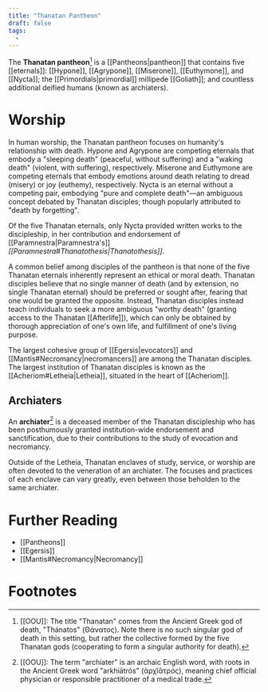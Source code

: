 ```yaml
---
title: "Thanatan Pantheon"
draft: false
tags:
  - 
---
```


The **Thanatan pantheon**[^thano] is a [[Pantheons|pantheon]] that contains five [[eternals]]: [[Hypone]], [[Agrypone]], [[Miserone]], [[Euthymone]], and [[Nycta]]; the [[Primordials|primordial]] millipede [[Goliath]]; and countless additional deified humans (known as archiaters). 

# Worship
In human worship, the Thanatan pantheon focuses on humanity's relationship with death. Hypone and Agrypone are competing eternals that embody a "sleeping death" (peaceful, without suffering) and a "waking death" (violent, with suffering), respectively. Miserone and Euthymone are competing eternals that embody emotions around death relating to dread (misery) or joy (euthemy), respectively. Nycta is an eternal without a competing pair, embodying "pure and complete death"—an ambiguous concept debated by Thanatan disciples; though popularly attributed to "death by forgetting".

Of the five Thanatan eternals, only Nycta provided written works to the discipleship, in her contribution and endorsement of [[Paramnestra|Paramnestra's]] *[[Paramnestra#Thanatothesis|Thanatothesis]]*.

A common belief among disciples of the pantheon is that none of the five Thanatan eternals inherently represent an ethical or moral death. Thanatan disciples believe that no single manner of death (and by extension, no single Thanatan eternal) should be preferred or sought after, fearing that one would be granted the opposite. Instead, Thanatan disciples instead teach individuals to seek a more ambiguous "worthy death" (granting access to the Thanatan [[Afterlife]]), which can only be obtained by thorough appreciation of one's own life, and fulfillment of one's living purpose.

The largest cohesive group of [[Egersis|evocators]] and [[Mantis#Necromancy|necromancers]] are among the Thanatan disciples. The largest institution of Thanatan disciples is known as the [[Acheriom#Letheia|Letheia]], situated in the heart of [[Acheriom]].

## Archiaters
An **archiater**[^arc] is a deceased member of the Thanatan discipleship who has been posthumously granted institution-wide endorsement and sanctification, due to their contributions to the study of evocation and necromancy. 

Outside of the Letheia, Thanatan enclaves of study, service, or worship are often devoted to the veneration of an archiater. The focuses and practices of each enclave can vary greatly, even between those beholden to the same archiater.

# Further Reading
- [[Pantheons]]
- [[Egersis]]
- [[Mantis#Necromancy|Necromancy]]

# Footnotes
[^thano]: [[OOU]]: The title "Thanatan" comes from the Ancient Greek god of death, "Thánatos" (Θάνατος). Note there is no such singular god of death in this setting, but rather the collective formed by the five Thanatan gods (cooperating to form a singular authority for death). 

[^arc]: [[OOU]]: The term "archiater" is an archaic English word, with roots in the Ancient Greek word "arkhiātrós" (ἀρχῐᾱτρός), meaning chief official physician or responsible practitioner of a medical trade.